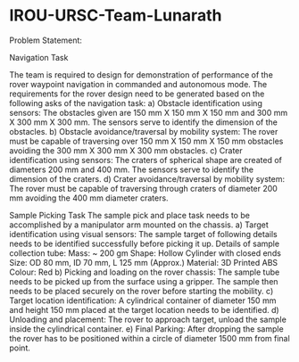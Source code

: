 # IROU-URSC-Team-Lunarath

Problem Statement:

Navigation Task 

The team is required to design for demonstration of performance of the rover waypoint 
navigation in commanded and autonomous mode. The requirements for the rover design 
need to be generated based on the following asks of the navigation task: 
a) Obstacle identification using sensors: The obstacles given are 150 mm X 150 mm X 
150 mm and 300 mm X 300 mm X 300 mm. The sensors serve to identify the dimension 
of the obstacles. 
b) Obstacle avoidance/traversal by mobility system: The rover must be capable of 
traversing over 150 mm X 150 mm X 150 mm obstacles avoiding the 300 mm X 300 
mm X 300 mm obstacles.
c) Crater identification using sensors: The craters of spherical shape are created of 
diameters 200 mm and 400 mm. The sensors serve to identify the dimension of the 
craters. 
d) Crater avoidance/traversal by mobility system: The rover must be capable of traversing 
through craters of diameter 200 mm avoiding the 400 mm diameter craters. 

Sample Picking Task 
The sample pick and place task needs to be accomplished by a manipulator arm mounted 
on the chassis. 
a) Target identification using visual sensors: The sample target of following details needs 
to be identified successfully before picking it up. 
Details of sample collection tube: 
Mass: ~ 200 gm 
Shape:  Hollow Cylinder with closed ends 
Size: OD 80 mm, ID 70 mm, L 125 mm (Approx.) 
Material: 3D Printed ABS 
Colour:  Red 
b) Picking and loading on the rover chassis: The sample tube needs to be picked up from 
the surface using a gripper. The sample then needs to be placed securely on the rover 
before starting the mobility. 
c) Target location identification: A cylindrical container of diameter 150 mm and height 
150 mm placed at the target location needs to be identified. 
d) Unloading and placement: The rover to approach target, unload the sample inside the 
cylindrical container. 
e) Final Parking: After dropping the sample the rover has to be positioned within a circle 
of diameter 1500 mm from final point.
